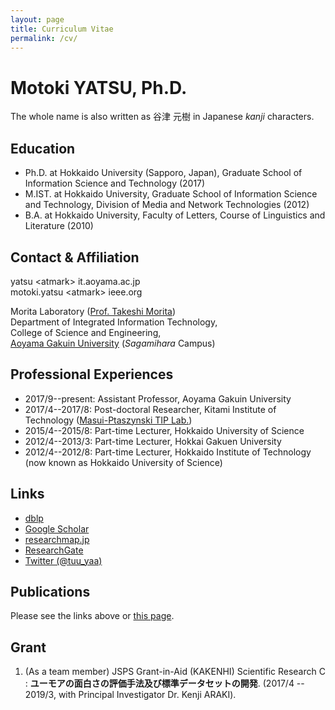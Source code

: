 ```yaml
---
layout: page
title: Curriculum Vitae
permalink: /cv/
---
```


Motoki YATSU, Ph.D.
====
The whole name is also written as 谷津 元樹 in Japanese <i>kanji</i> characters.

## Education

* Ph.D. at Hokkaido University (Sapporo, Japan), Graduate School of Information Science and Technology (2017)
* M.IST. at Hokkaido University, Graduate School of Information Science and Technology, Division of Media and Network Technologies (2012)
* B.A. at Hokkaido University, Faculty of Letters, Course of Linguistics and Literature (2010)

## Contact & Affiliation

yatsu <!-- nnospam -->&lt;atmark&gt; it.aoyama.ac.jp<br>
motoki.yatsu &lt;atmark&gt;<!-- nnospam --> ieee.org

Morita Laboratory ([Prof. Takeshi Morita](https://takeshi-morita.jp/index.html))<br>
Department of Integrated Information Technology,<br>
College of Science and Engineering,<br>
[Aoyama Gakuin University](https://www.aoyama.ac.jp/) (<i>Sagamihara</i> Campus)

## Professional Experiences

* 2017/9--present: Assistant Professor, Aoyama Gakuin University
* 2017/4--2017/8: Post-doctoral Researcher, Kitami Institute of Technology ([Masui-Ptaszynski TIP Lab.](http://orion.cs.kitami-it.ac.jp/tipwiki/tip_home_E))
* 2015/4--2015/8: Part-time Lecturer, Hokkaido University of Science
* 2012/4--2013/3: Part-time Lecturer, Hokkai Gakuen University
* 2012/4--2012/8: Part-time Lecturer, Hokkaido Institute of Technology (now known as Hokkaido University of Science)

## Links

* [dblp](https://dblp.org/pid/219/5289.html)
* [Google Scholar](https://scholar.google.co.jp/citations?user=r9O4KwgAAAAJ&hl=ja)
* [researchmap.jp](https://researchmap.jp/m-yatsu/)
* [ResearchGate](https://www.researchgate.net/profile/M._Yatsu)
* [Twitter (@tuu\_yaa)](https://twitter.com/tuu_yaa)

## Publications

Please see the links above or [this page](/publications).

## Grant

1. (As a team member) JSPS Grant-in-Aid (KAKENHI) Scientific Research C : **ユーモアの面白さの評価手法及び標準データセットの開発**. (2017/4 -- 2019/3, with Principal Investigator Dr. Kenji ARAKI).


